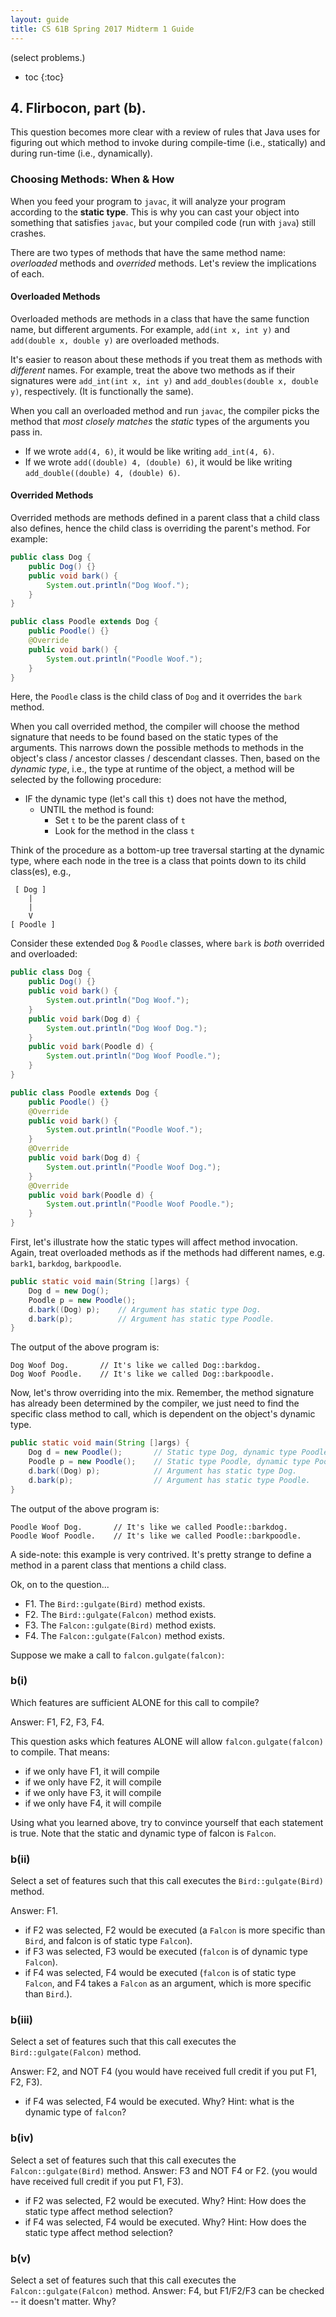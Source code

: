 ```yaml
---
layout: guide
title: CS 61B Spring 2017 Midterm 1 Guide
---
```

(select problems.)

* toc
{:toc}

## 4. Flirbocon, part (b).
This question becomes more clear with a review of rules that Java uses for
figuring out which method to invoke during compile-time (i.e., statically) and
during run-time (i.e., dynamically).

### Choosing Methods: When & How
When you feed your program to `javac`, it will analyze your program according to
the **static type**. This is why you can cast your object into something that
satisfies `javac`, but your compiled code (run with `java`) still crashes.

There are two types of methods that have the same method name: *overloaded*
methods and *overrided* methods. Let's review the implications of each.

#### Overloaded Methods
Overloaded methods are methods in a class that have the same function name, but
different arguments. For example, `add(int x, int y)` and `add(double x, double
y)` are overloaded methods.

It's easier to reason about these methods if you
treat them as methods with _different_ names. For example, treat the above two
methods as if their signatures were `add_int(int x, int y)` and
`add_doubles(double x, double y)`, respectively. (It is functionally the same).

When you call an overloaded method and run `javac`, the compiler picks the
method that *most closely matches* the *static* types of the arguments you pass
in.
- If we wrote `add(4, 6)`, it would be like writing `add_int(4, 6)`.
- If we wrote `add((double) 4, (double) 6)`, it would be like writing
  `add_double((double) 4, (double) 6)`.

#### Overrided Methods
Overrided methods are methods defined in a parent class that a child class also
defines, hence the child class is overriding the parent's method. For example:

```java
public class Dog {
    public Dog() {}
    public void bark() {
        System.out.println("Dog Woof.");
    }
}

public class Poodle extends Dog {
    public Poodle() {}
    @Override
    public void bark() {
        System.out.println("Poodle Woof.");
    }
}
```

Here, the `Poodle` class is the child class of `Dog` and it overrides the `bark`
method.

When you call overrided method, the compiler will choose the method signature
that needs to be found based on the static types of the arguments. This narrows
down the possible methods to methods in the object's class / ancestor classes /
descendant classes. Then, based on the *dynamic type*, i.e., the type at runtime
of the object, a method will be selected by the following procedure:
- IF the dynamic type (let's call this `t`) does not have the method,
    - UNTIL the method is found:
        - Set `t` to be the parent class of `t`
        - Look for the method in the class `t`

Think of the procedure as a bottom-up tree traversal starting at the dynamic
type, where each node in the tree is a class that points down to its child
class(es), e.g.,
```
 [ Dog ]
    |
    |
    V
[ Poodle ]
```

Consider these extended `Dog` & `Poodle` classes, where `bark` is _both_
overrided and overloaded:
```java
public class Dog {
    public Dog() {}
    public void bark() {
        System.out.println("Dog Woof.");
    }
    public void bark(Dog d) {
        System.out.println("Dog Woof Dog.");
    }
    public void bark(Poodle d) {
        System.out.println("Dog Woof Poodle.");
    }
}

public class Poodle extends Dog {
    public Poodle() {}
    @Override
    public void bark() {
        System.out.println("Poodle Woof.");
    }
    @Override
    public void bark(Dog d) {
        System.out.println("Poodle Woof Dog.");
    }
    @Override
    public void bark(Poodle d) {
        System.out.println("Poodle Woof Poodle.");
    }
}
```

First, let's illustrate how the static types will affect method invocation.
Again, treat overloaded methods as if the methods had different names, e.g.
`bark1`, `barkdog`, `barkpoodle`.

```java
public static void main(String []args) {
    Dog d = new Dog();
    Poodle p = new Poodle();
    d.bark((Dog) p);    // Argument has static type Dog.
    d.bark(p);          // Argument has static type Poodle.
}
```

The output of the above program is:
```
Dog Woof Dog.       // It's like we called Dog::barkdog.
Dog Woof Poodle.    // It's like we called Dog::barkpoodle.
```

Now, let's throw overriding into the mix. Remember, the method signature has
already been determined by the compiler, we just need to find the specific
class method to call, which is dependent on the object's dynamic type.

```java
public static void main(String []args) {
    Dog d = new Poodle();       // Static type Dog, dynamic type Poodle.
    Poodle p = new Poodle();    // Static type Poodle, dynamic type Poodle.
    d.bark((Dog) p);            // Argument has static type Dog.
    d.bark(p);                  // Argument has static type Poodle.
}
```

The output of the above program is:
```
Poodle Woof Dog.       // It's like we called Poodle::barkdog.
Poodle Woof Poodle.    // It's like we called Poodle::barkpoodle.
```

A side-note: this example is very contrived. It's pretty strange to define a
method in a parent class that mentions a child class.

Ok, on to the question...

- F1. The `Bird::gulgate(Bird)` method exists.
- F2. The `Bird::gulgate(Falcon)` method exists.
- F3. The `Falcon::gulgate(Bird)` method exists.
- F4. The `Falcon::gulgate(Falcon)` method exists.

Suppose we make a call to `falcon.gulgate(falcon)`:

### b(i)
Which features are sufficient ALONE for this call to compile?

Answer: F1, F2, F3, F4.

This question asks which features ALONE will allow `falcon.gulgate(falcon)` to
compile. That means:
- if we only have F1, it will compile
- if we only have F2, it will compile
- if we only have F3, it will compile
- if we only have F4, it will compile

Using what you learned above, try to convince yourself that each statement is
true. Note that the static and dynamic type of falcon is `Falcon`.

### b(ii)
Select a set of features such that this call executes the `Bird::gulgate(Bird)` method.

Answer: F1.

- if F2 was selected, F2 would be executed (a `Falcon` is more specific than
    `Bird`, and falcon is of static type `Falcon`).
- if F3 was selected, F3 would be executed (`falcon` is of dynamic type `Falcon`).
- if F4 was selected, F4 would be executed (`falcon` is of static type `Falcon`,
    and F4 takes a `Falcon` as an argument, which is more specific than `Bird`.).

### b(iii)
Select a set of features such that this call executes the `Bird::gulgate(Falcon)` method.

Answer: F2, and NOT F4 (you would have received full credit if you put F1, F2,
F3).

- if F4 was selected, F4 would be executed. Why? Hint: what is the dynamic type
    of `falcon`?

### b(iv)
Select a set of features such that this call executes the `Falcon::gulgate(Bird)` method.
Answer: F3 and NOT F4 or F2. (you would have received full credit if you put F1,
F3).
- if F2 was selected, F2 would be executed. Why? Hint: How does the static type
    affect method selection?
- if F4 was selected, F4 would be executed. Why? Hint: How does the static type
    affect method selection?

### b(v)
Select a set of features such that this call executes the `Falcon::gulgate(Falcon)` method.
Answer: F4, but F1/F2/F3 can be checked -- it doesn't matter. Why?
